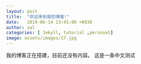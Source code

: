 ```yaml
---
layout: post
title:  "欢迎来到我的博客!"
date:   2019-06-14 13:45:00 +0930
author: sal
categories: [ Jekyll, tutorial ,personal]
image: assets/images/17.jpg
---
```

我的博客正在搭建，目前还没有内容。
这是一条中文测试